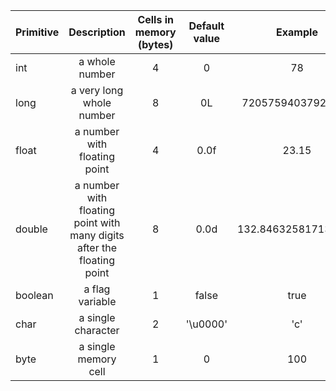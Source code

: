 | Primitive	| Description				| Cells in memory (bytes)	| Default value | Example	|
| ------------- |:-------------------------------------:|:------:|:----------:|:----------------------:|
| int | a whole number | 4 | 0 | 78 |
| long | a very long whole number | 8 | 0L | 72057594037927936 |
| float | a number with floating point | 4 | 0.0f | 23.15 |
| double | a number with floating point with many digits after the floating point | 8 | 0.0d | 132.846325817131258 |
| boolean | a flag variable | 1 | false | true |
| char | a single character | 2 | '\u0000' | 'c' |
| byte | a single memory cell | 1 | 0 | 100 |
